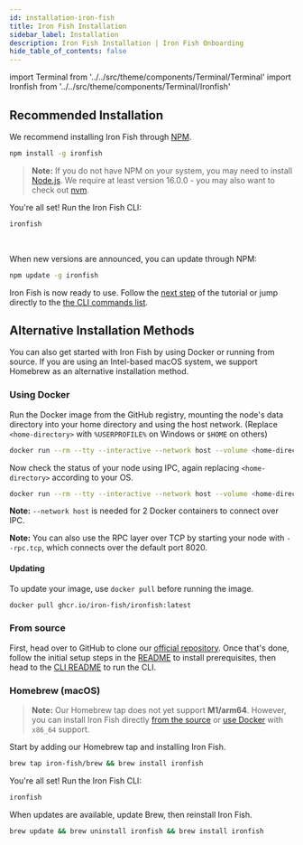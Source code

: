```yaml
---
id: installation-iron-fish
title: Iron Fish Installation
sidebar_label: Installation
description: Iron Fish Installation | Iron Fish Onboarding
hide_table_of_contents: false
---
```


import Terminal from '../../src/theme/components/Terminal/Terminal'
import Ironfish from '../../src/theme/components/Terminal/Ironfish'

## Recommended Installation

We recommend installing Iron Fish through [NPM](https://nodejs.org/en/download/).

```sh
npm install -g ironfish
```

> **Note:** If you do not have NPM on your system, you may need to install [Node.js](https://nodejs.org/en/download/). We require at least version 16.0.0 - you may also want to check out [nvm](https://nvm.sh).

You're all set! Run the Iron Fish CLI:

```sh
ironfish
```

<Terminal command={Ironfish} />

<br />

When new versions are announced, you can update through NPM:

```sh
npm update -g ironfish
```

Iron Fish is now ready to use. Follow the [next step](new_node.md) of the tutorial or jump directly to the [the CLI commands list](cli.md).

## Alternative Installation Methods

You can also get started with Iron Fish by using Docker or running from source. If you are using an Intel-based macOS system, we support Homebrew as an alternative installation method.

### Using Docker

Run the Docker image from the GitHub registry, mounting the node's data directory into your home directory and using the host network. (Replace `<home-directory>` with `%USERPROFILE%` on Windows or `$HOME` on others)

```sh
docker run --rm --tty --interactive --network host --volume <home-directory>/.ironfish:/root/.ironfish ghcr.io/iron-fish/ironfish:latest
```

Now check the status of your node using IPC, again replacing `<home-directory>` according to your OS.

```sh
docker run --rm --tty --interactive --network host --volume <home-directory>/.ironfish:/root/.ironfish ghcr.io/iron-fish/ironfish:latest status -f
```

**Note:** `--network host` is needed for 2 Docker containers to connect over IPC.

**Note:** You can also use the RPC layer over TCP by starting your node with `--rpc.tcp`, which connects over the default port 8020.

#### Updating

To update your image, use `docker pull` before running the image.

```sh
docker pull ghcr.io/iron-fish/ironfish:latest
```

### From source

First, head over to GitHub to clone our [official repository](https://github.com/iron-fish/ironfish). Once that's done, follow the initial setup steps in the [README](https://github.com/iron-fish/ironfish#initial-setup) to install prerequisites, then head to the [CLI README](https://github.com/iron-fish/ironfish/tree/master/ironfish-cli#use-scenarios) to run the CLI.

### Homebrew (macOS)

> **Note:** Our Homebrew tap does not yet support **M1/arm64**. However, you can install Iron Fish directly [from the source](#from-source) or [use Docker](#using-docker) with `x86_64` support.

Start by adding our Homebrew tap and installing Iron Fish.

```sh
brew tap iron-fish/brew && brew install ironfish
```

You're all set! Run the Iron Fish CLI:

```sh
ironfish
```

When updates are available, update Brew, then reinstall Iron Fish.

```sh
brew update && brew uninstall ironfish && brew install ironfish
```
